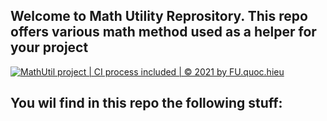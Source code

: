 ## Welcome to Math Utility Reprository. This repo offers various math method used as a helper for your project


[![MathUtil project | CI process included | © 2021 by FU.quoc.hieu](https://github.com/tuongquochieu/1st-Upload/actions/workflows/mathutil-ci-actions.yml/badge.svg)](https://github.com/tuongquochieu/1st-Upload/actions/workflows/mathutil-ci-actions.yml)

## You wil find in this repo the following stuff:
